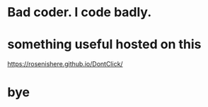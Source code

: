 # Bad coder. I code badly.

# something useful hosted on this
https://rosenishere.github.io/DontClick/

# bye

